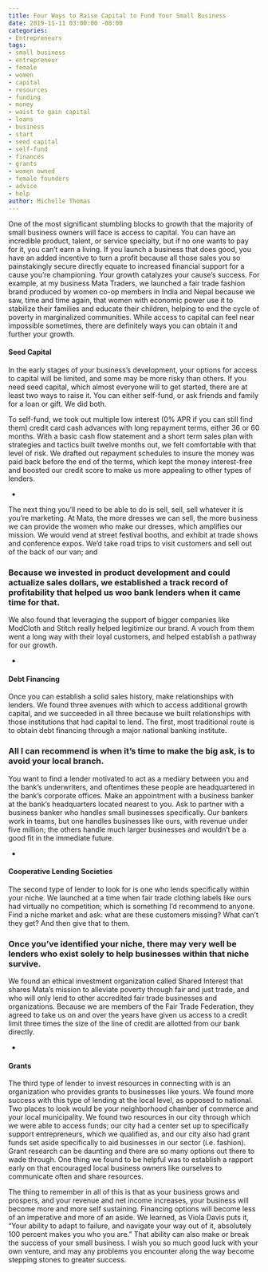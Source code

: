 ```yaml
---
title: Four Ways to Raise Capital to Fund Your Small Business
date: 2019-11-11 03:00:00 -08:00
categories:
- Entrepreneurs
tags:
- small business
- entrepreneur
- female
- women
- capital
- resources
- funding
- money
- waist to gain capital
- loans
- business
- start
- seed capital
- self-fund
- finances
- grants
- women owned
- female founders
- advice
- help
author: Michelle Thomas
---
```


One of the most significant stumbling blocks to growth that the majority of small business owners will face is access to capital. You can have an incredible product, talent, or service specialty, but if no one wants to pay for it, you can’t earn a living. If you launch a business that does good, you have an added incentive to turn a profit because all those sales you so painstakingly secure directly equate to increased financial support for a cause you’re championing. Your growth catalyzes your cause’s success. For example, at my business Mata Traders, we launched a fair trade fashion brand produced by women co-op members in India and Nepal because we saw, time and time again, that women with economic power use it to stabilize their families and educate their children, helping to end the cycle of poverty in marginalized communities. While access to capital can feel near impossible sometimes, there are definitely ways you can obtain it and further your growth.

#### Seed Capital

In the early stages of your business’s development, your options for access to capital will be limited, and some may be more risky than others. If you need seed capital, which almost everyone will to get started, there are at least two ways to raise it. You can either self-fund, or ask friends and family for a loan or gift. We did both. 

To self-fund, we took out multiple low interest (0% APR if you can still find them) credit card cash advances with long repayment terms, either 36 or 60 months. With a basic cash flow statement and a short term sales plan with strategies and tactics built twelve months out, we felt comfortable with that level of risk. We drafted out repayment schedules to insure the money was paid back before the end of the terms, which kept the money interest-free and boosted our credit score to make us more appealing to other types of lenders.  

-

The next thing you’ll need to be able to do is sell, sell, sell whatever it is you’re marketing. At Mata, the more dresses we can sell, the more business we can provide the women who make our dresses, which amplifies our mission. We would vend at street festival booths, and exhibit at trade shows and conference expos. We’d take road trips to visit customers and sell out of the back of our van; and 

### Because we invested in product development and could actualize sales dollars, we established a track record of profitability that helped us woo bank lenders when it came time for that. 

We also found that leveraging the support of bigger companies like ModCloth and Stitch really helped legitimize our brand. A vouch from them went a long way with their loyal customers, and helped establish a pathway for our growth.

-

#### Debt Financing

Once you can establish a solid sales history, make relationships with lenders. We found three avenues with which to access additional growth capital, and we succeeded in all three because we built relationships with those institutions that had capital to lend. The first, most traditional route is to obtain debt financing through a major national banking institute. 

### All I can recommend is when it’s time to make the big ask, is to avoid your local branch. 

You want to find a lender motivated to act as a mediary between you and the bank’s underwriters, and oftentimes these people are headquartered in the bank’s corporate offices. Make an appointment with a business banker at the bank’s headquarters located nearest to you. Ask to partner with a business banker who handles small businesses specifically. Our bankers work in teams, but one handles businesses like ours, with revenue under five million; the others handle much larger businesses and wouldn’t be a good fit in the immediate future.   

-

#### Cooperative Lending Societies

The second type of lender to look for is one who lends specifically within your niche. We launched at a time when fair trade clothing labels like ours had virtually no competition; which is something I’d recommend to anyone. Find a niche market and ask: what are these customers missing? What can’t they get? And then give that to them. 

### Once you’ve identified your niche, there may very well be lenders who exist solely to help businesses within that niche survive. 

We found an ethical investment organization called Shared Interest that shares Mata’s mission to alleviate poverty through fair and just trade, and who will only lend to other accredited fair trade businesses and organizations. Because we are members of the Fair Trade Federation, they agreed to take us on and over the years have given us access to a credit limit three times the size of the line of credit are allotted from our bank directly. 

-

#### Grants

The third type of lender to invest resources in connecting with is an organization who provides grants to businesses like yours. We found more success with this type of lending at the local level, as opposed to national. Two places to look would be your neighborhood chamber of commerce and your local municipality. We found two resources in our city through which we were able to access funds; our city had a center set up to specifically support entrepreneurs, which we qualified as, and our city also had grant funds set aside specifically to aid businesses in our sector (i.e. fashion). Grant research can be daunting and there are so many options out there to wade through. One thing we found to be helpful was to establish a rapport early on that encouraged local business owners like ourselves to communicate often and share resources.

The thing to remember in all of this is that as your business grows and prospers, and your revenue and net income increases, your business will become more and more self sustaining. Financing options will become less of an imperative and more of an aside. We learned, as Viola Davis puts it, “Your ability to adapt to failure, and navigate your way out of it, absolutely 100 percent makes you who you are.” That ability can also make or break the success of your small business. I wish you so much good luck with your own venture, and may any problems you encounter along the way become stepping stones to greater success.
